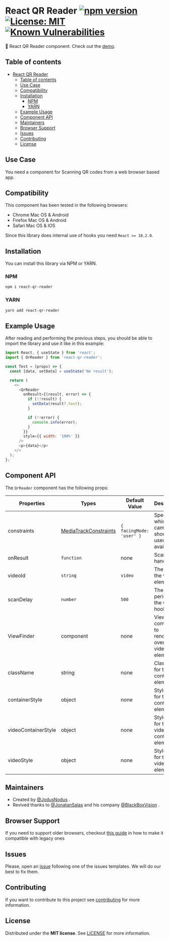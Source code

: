 # React QR Reader [![npm version](https://badge.fury.io/js/react-qr-reader.svg)](https://badge.fury.io/js/react-qr-reader) [![License: MIT](https://img.shields.io/badge/License-MIT-brightgreen.svg)](https://opensource.org/licenses/MIT) [![Known Vulnerabilities](https://snyk.io/test/github/react-qr-reader/react-qr-reader/badge.svg)](https://snyk.io/test/github/react-qr-reader/react-qr-reader)

:rocket: React QR Reader component. Check out the [demo](https://react-qr-reader.github.io/react-qr-reader/).

## Table of contents

- [React QR Reader ](#react-qr-reader---)
  - [Table of contents](#table-of-contents)
  - [Use Case](#use-case)
  - [Compatibility](#compatibility)
  - [Installation](#installation)
    - [NPM](#npm)
    - [YARN](#yarn)
  - [Example Usage](#example-usage)
  - [Component API](#component-api)
  - [Maintainers](#maintainers)
  - [Browser Support](#browser-support)
  - [Issues](#issues)
  - [Contributing](#contributing)
  - [License](#license)

## Use Case

You need a component for Scanning QR codes from a web browser based app.

## Compatibility

This component has been tested in the following browsers:

- Chrome Mac OS & Android
- Firefox Mac OS & Android
- Safari Mac OS & IOS

Since this library does internal use of hooks you need `React >= 18.2.0`.

## Installation

You can install this library via NPM or YARN.

### NPM

```bash
npm i react-qr-reader
```

### YARN

```bash
yarn add react-qr-reader
```

## Example Usage

After reading and performing the previous steps, you should be able to import the library and use it like in this example:

```javascript
import React, { useState } from 'react';
import { QrReader } from 'react-qr-reader';

const Test = (props) => {
  const [data, setData] = useState('No result');

  return (
    <>
      <QrReader
        onResult={(result, error) => {
          if (!!result) {
            setData(result?.text);
          }

          if (!!error) {
            console.info(error);
          }
        }}
        style={{ width: '100%' }}
      />
      <p>{data}</p>
    </>
  );
};
```

## Component API

The `QrReader` component has the following props:

| Properties          | Types                                                                                           | Default Value            | Description                                              |
| ------------------- | ----------------------------------------------------------------------------------------------- | ------------------------ | -------------------------------------------------------- |
| constraints         | [MediaTrackConstraints](https://developer.mozilla.org/en-US/docs/Web/API/MediaTrackConstraints) | `{ facingMode: 'user' }` | Specify which camera should be used (if available).      |
| onResult            | `function`                                                                                      | none                     | Scan event handler                                       |
| videoId             | `string`                                                                                        | `video`                  | The ID for the video element                             |
| scanDelay           | `number`                                                                                        | `500`                    | The scan period for the QR hook                          |
| ViewFinder          | component                                                                                       | none                     | ViewFinder component to rendering over the video element |
| className           | string                                                                                          | none                     | ClassName for the container element.                     |
| containerStyle      | object                                                                                          | none                     | Style object for the container element.                  |
| videoContainerStyle | object                                                                                          | none                     | Style object for the video container element.            |
| videoStyle          | object                                                                                          | none                     | Style object for the video element.                      |

## Maintainers

- Created by [@JodusNodus](https://github.com/JodusNodus) .
- Revived thanks to [@JonatanSalas](https://github.com/JonatanSalas) and his company [@BlackBoxVision](https://github.com/BlackBoxVision) .

## Browser Support

If you need to support older browsers, checkout [this guide](https://github.com/zxing-js/library#browser-support) in how to make it compatible with legacy ones

## Issues

Please, open an [issue](https://github.com/react-qr-reader/react-qr-reader/issues) following one of the issues templates. We will do our best to fix them.

## Contributing

If you want to contribute to this project see [contributing](https://github.com/react-qr-reader/react-qr-reader/blob/master/CONTRIBUTING.md) for more information.

## License

Distributed under the **MIT license**. See [LICENSE](https://github.com/react-qr-reader/react-qr-reader/blob/master/LICENSE) for more information.
